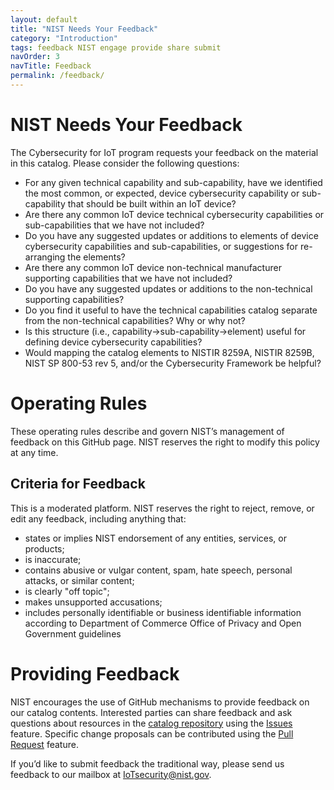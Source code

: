 ```yaml
---
layout: default
title: "NIST Needs Your Feedback"
category: "Introduction"
tags: feedback NIST engage provide share submit 
navOrder: 3
navTitle: Feedback
permalink: /feedback/
---
```


# NIST Needs Your Feedback 

The Cybersecurity for IoT program requests your feedback on the material in this catalog. Please consider the following questions:

- For any given technical capability and sub-capability, have we identified the most common, or expected, device cybersecurity capability or sub-capability that should be built within an IoT device?
- Are there any common IoT device technical cybersecurity capabilities or sub-capabilities that we have not included?
- Do you have any suggested updates or additions to elements of device cybersecurity capabilities and sub-capabilities, or suggestions for re-arranging the elements?
- Are there any common IoT device non-technical manufacturer supporting capabilities that we have not included?
- Do you have any suggested updates or additions to the non-technical supporting capabilities?
- Do you find it useful to have the technical capabilities catalog separate from the non-technical capabilities? Why or why not?
- Is this structure (i.e., capability->sub-capability->element) useful for defining device cybersecurity capabilities?
- Would mapping the catalog elements to NISTIR 8259A, NISTIR 8259B, NIST SP 800-53 rev 5, and/or the Cybersecurity Framework be helpful?

# Operating Rules

These operating rules describe and govern NIST’s management of feedback on this GitHub page. NIST reserves the right to modify this policy at any time.

## Criteria for Feedback
This is a moderated platform. NIST reserves the right to reject, remove, or edit any feedback, including anything that:

- states or implies NIST endorsement of any entities, services, or products;  
- is inaccurate;  
- contains abusive or vulgar content, spam, hate speech, personal attacks, or similar content;  
- is clearly "off topic"; 
- makes unsupported accusations;
- includes personally identifiable or business identifiable information according to Department of Commerce Office of Privacy and Open Government guidelines

# Providing Feedback

NIST encourages the use of GitHub mechanisms to provide feedback on our catalog contents.  Interested parties can share feedback and ask questions about resources in the [catalog repository](https://github.com/usnistgov/IoT-Device-Cybersecurity-Requirement-Catalogs/) using the [Issues](https://docs.github.com/en/github/managing-your-work-on-github/about-issues) feature. Specific change proposals can be contributed using the [Pull Request](https://docs.github.com/en/github/collaborating-with-issues-and-pull-requests/about-pull-requests) feature. 

If you’d like to submit feedback the traditional way, please send us feedback to our mailbox at IoTsecurity@nist.gov.
